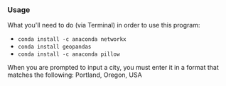 ### Usage

What you'll need to do (via Terminal) in order to use this program:
* `conda install -c anaconda networkx`
* `conda install geopandas`
* `conda install -c anaconda pillow`

When you are prompted to input a city, you must enter it in a format
that matches the following:
Portland, Oregon, USA

